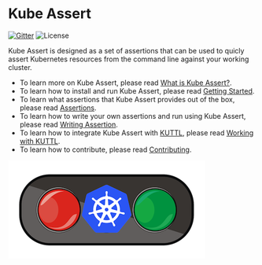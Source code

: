 # Kube Assert

[![Gitter](https://badges.gitter.im/morningspace/community.svg)](https://gitter.im/morningspace/community?utm_source=badge&utm_medium=badge&utm_campaign=pr-badge)
![License](https://img.shields.io/badge/license-MIT-000000.svg)

Kube Assert is designed as a set of assertions that can be used to quicly assert Kubernetes resources from the command line against your working cluster.

* To learn more on Kube Assert, please read [What is Kube Assert?](what-is-kube-assert.md).
* To learn how to install and run Kube Assert, please read [Getting Started](getting-started.md).
* To learn what assertions that Kube Assert provides out of the box, please read [Assertions](assertions.md).
* To learn how to write your own assertions and run using Kube Assert, please read [Writing Assertion](writing-assertion.md).
* To learn how to integrate Kube Assert with [KUTTL](https://kuttl.dev/), please read [Working with KUTTL](working-with-kuttl.md).
* To learn how to contribute, please read [Contributing](contributing.md).

![](assets/kube-assert.png)
